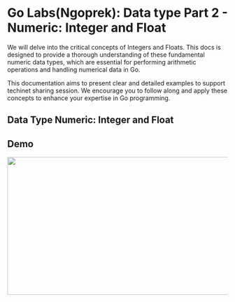 # Go Labs(Ngoprek): Data type Part 2 - Numeric: Integer and Float

We will delve into the critical concepts of Integers and Floats. This docs is designed to provide a thorough understanding of these fundamental numeric data types, which are essential for performing arithmetic operations and handling numerical data in Go.

This documentation aims to present clear and detailed examples to support techinet sharing session. We encourage you to follow along and apply these concepts to enhance your expertise in Go programming.

## Data Type Numeric: Integer and Float


## Demo

[<img src="https://storage.googleapis.com/techinet-public/youtube/thumbnails/GolangSeries/E7.png" width="560" height="315">](https://www.youtube.com/embed/c1cQfqEC49E?si=N7Ujkxisb1XFs6zk)
